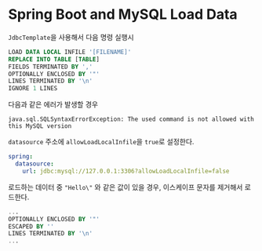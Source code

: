 # Spring Boot and MySQL Load Data

`JdbcTemplate`을 사용해서 다음 명령 실행시

```sql
LOAD DATA LOCAL INFILE '[FILENAME]'
REPLACE INTO TABLE [TABLE]
FIELDS TERMINATED BY ','
OPTIONALLY ENCLOSED BY '"'
LINES TERMINATED BY '\n'
IGNORE 1 LINES
```

다음과 같은 에러가 발생할 경우

    java.sql.SQLSyntaxErrorException: The used command is not allowed with this MySQL version

`datasource` 주소에 `allowLoadLocalInfile`을 `true`로 설정한다.

```yaml
spring:
  datasource:
    url: jdbc:mysql://127.0.0.1:3306?allowLoadLocalInfile=false
```

로드하는 데이터 중 `"Hello\"` 와 같은 값이 있을 경우, 이스케이프 문자를 제거해서 로드한다.

```sql
...
OPTIONALLY ENCLOSED BY '"'
ESCAPED BY ''
LINES TERMINATED BY '\n'
...
```